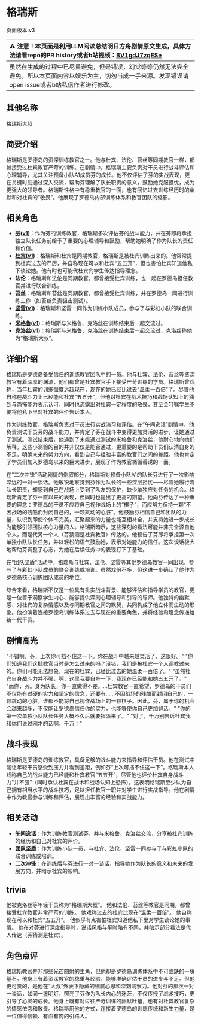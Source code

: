 # 格瑞斯
页面版本:v3
 

| :warning: 注意！本页面是利用LLM阅读总结明日方舟剧情原文生成，具体方法请看repo的PR history或者b站视频：[BV1gdJ7zqESe](https://www.bilibili.com/video/BV1gdJ7zqESe/)         |
|:----------------------------|
| 虽然在生成的过程中已尽量避免，但是错误，幻觉等等仍然无法完全避免。所以本页面内容以娱乐为主，切勿当成一手来源。发现错误请open issue或者b站私信作者进行修改。|



## 其他名称
格瑞斯大叔
## 简要介绍
格瑞斯是罗德岛的资深训练教官之一。他与杜宾、法伦、苔丝等同期教官一样，都曾接受过杜宾教官严苛的训练。在剧情中，格瑞斯主要负责对干员进行战斗评估和心理辅导，尤其关注预备小队A1成员芬的成长。他不仅评估了芬的实战表现，更在关键时刻通过深入交流，帮助芬理解了队长职责的意义，鼓励她克服担忧，成为更强大的领导者。格瑞斯性格中有稳重教官的一面，也有回忆过去训练经历时的幽默和对杜宾的“敬畏”。他展现了罗德岛内部训练体系和教官团队的缩影。
## 相关角色
-   **[芬](char_123_fang.md)([v1](../chars/char_123_fang.md))**：作为芬的训练教官，格瑞斯多次评估芬的战斗能力，并在芬即将承担独立队长任务前给予了重要的心理辅导和鼓励，帮助她明确了作为队长的责任和价值。
-   **[杜宾](char_130_doberm.md)([v1](../chars/char_130_doberm.md))**：格瑞斯和杜宾是同期教官，格瑞斯是被杜宾训练出来的。他常常提到杜宾过去的严厉，并自称现在可以和杜宾“五五开”，但也害怕杜宾知道他私下谈论她。他有时也可能代杜宾向学生传达指导理念。
-   **法伦**：格瑞斯和法伦是同期教官，都曾接受杜宾训练，也一起在罗德岛担任教官并进行联合训练。
-   **苔丝**：格瑞斯和苔丝是同期教官，都曾接受杜宾训练，并在罗德岛一同进行训练工作（如苔丝负责狙击测试）。
-   **[坚雷](char_260_durnar.md)([v1](../chars/char_260_durnar.md))**：格瑞斯和坚雷一同作为训练小队成员，参与了与彩虹小队的联合训练。
-   **[米格鲁](char_122_beagle.md)([v1](../chars/char_122_beagle.md))**：格瑞斯与米格鲁、克洛丝在训练结束后一起交流过。
-   **[克洛丝](char_124_kroos.md)([v1](../chars/char_124_kroos.md))**：格瑞斯与米格鲁、克洛丝在训练结束后一起交流过，克洛丝称他为“格瑞斯大叔”。
## 详细介绍
格瑞斯是罗德岛备受信任的训练教官团队中的一员。他与杜宾、法伦、苔丝等资深教官有着深厚的渊源，他们都曾是杜宾教官手下接受严苛训练的学员。格瑞斯曾戏称，当年杜宾的训练强度远超现在，现在的她已经比过去“温柔一百倍”了。尽管他自称在战斗力上已经能和杜宾“五五开”，但他对杜宾在战术技巧和战场认知上的独到与恐怖能力表示认可，同时也流露出对杜宾一定程度的敬畏，甚至会叮嘱学生不要将他私下里对杜宾的评价告诉本人。

作为训练教官，格瑞斯负责对干员进行实战演习和评估。在“午间逸话”剧情中，他负责测试干员芬的战斗能力，并肯定了芬在战斗中变得更加灵活的进步，让她通过了测试。测试结束后，他遇到了未能通过测试的米格鲁和克洛丝，他耐心地向她们解释，这些小测验的目的并非仅仅是能否通过，更重要的是帮助干员们认清自身的不足，明确未来的努力方向，看到自己与经验丰富的教官们之间的差距。他也肯定了学员们加入罗德岛以来的巨大进步，展现了作为教官循循善诱的一面。

在“二次冲锋”活动剧情的倒叙部分，格瑞斯对预备小队A1的队长芬进行了一次影响深远的一对一谈话。他敏锐地察觉到芬作为队长的一些深层担忧——尽管她履行着队长职责，却感到自己在战场上受到了队友的保护，缺少单独应对任务的机会。格瑞斯肯定了芬一直以来的表现，但同时也提出了更高的期望。他向芬传达了一种重要的理念：罗德岛的干员不应将自己视作战场上的“棋子”，而应努力保持一颗“不因战场的残酷而封闭自己的，一颗跳动的心脏”。他鼓励芬相信自己和团队的力量，认识到即使个体不完美，汇聚起来的力量也能互相补全，并支持她进一步成长为能够引领团队核心力量的人。格瑞斯暗示，这些深刻的看法可能并非完全源自他个人，而是代另一个人（芬猜测是杜宾教官）传达的。他预告了芬即将承担第一次单独小队队长任务，并以轻松的语气鼓励她，表示对她能力的信任。这次谈话极大地帮助芬调整了心态，为她在后续任务中的表现打下了基础。

在“团队坚盾”活动中，格瑞斯与杜宾、法伦、坚雷等其他罗德岛教官一同出现，参与了与彩虹小队成员的联合训练或培训。虽然戏份不多，但这进一步确认了他作为罗德岛核心训练团队成员的地位。

综合来看，格瑞斯不仅是一位具有扎实战斗背景、能够评估和指导学员的教官，更是一位善于洞察学生内心、能够提供深刻心理辅导和引导的导师。他独特的幽默感、对杜宾的复杂情感以及与同期教官之间的默契，共同构成了他立体而生动的形象。他扮演着连接罗德岛训练体系过去与现在的重要角色，并将经验和理念传递给新一代干员。
## 剧情高光
"不错啊，芬，上次你可挡不住这一下。你在战斗中越来越灵活了，这很好。"
"你们知道我们这批教官当时是怎么过来的吗？没错，我们是被杜宾一个人调教过来的。你们可能无法想象，现在的杜宾，已经比过去的她温柔一百倍了。"
"虽然杜宾自身战斗力并不强，啊，这里我要自夸一下，我现在已经能和她五五开了。"
"而你，芬。身为队长，你一直做得不差。...杜宾教官一直希望，罗德岛的干员们不仅能有过硬的实力和坚定的信念，还要有……不因战场的残酷而封闭自己的，一颗跳动的心脏。谁都不能将自己视作战场上的一颗棋子。因此，芬，属于你的机会会越来越多，不仅能让罗德岛信任你的实力，也能够使你自己更加鲜活。"
"你的第一次单独小队队长任务大概不久后就要指派来了。"
"对了，千万别告诉杜宾我和你们说过刚才的话啊，千万！"
## 战斗表现
格瑞斯是罗德岛的训练教官，具备足够的战斗能力来指导和评估干员。他在测试中能让年轻干员感受到压力并看到差距，例如芬“上次可挡不住这一下”。格瑞斯本人戏称自己的战斗能力已经能和杜宾教官“五五开”，尽管他也评价杜宾自身战斗力“并不强”（同时承认杜宾在战术和战场认知上恐怖）。这表明格瑞斯至少认为自己拥有相当水平的战斗技巧，足以担任教官一职并对学生进行实战指导。他在剧情中作为教官参与训练和评估，展现出丰富的经验和实战能力。
## 相关活动
-   **[午间逸话](../stories/act7d5.md)**：作为训练教官测试芬，并与米格鲁、克洛丝交流，分享被杜宾训练的经历和自己对杜宾的评价。
-   **[团队坚盾](../stories/story_blitz_set_1.md)**：作为训练小队一员，与杜宾、法伦、坚雷一同参与了与彩虹小队的联合训练或培训。
-   **[二次冲锋](../stories/story_fang_set_1.md)**：在训练后与芬进行一对一谈话，指导她作为队长的意义和未来的发展方向，并暗示杜宾的影响。
## trivia
他被克洛丝等年轻干员称为“格瑞斯大叔”。
他和法伦、苔丝等教官是同期，都曾接受杜宾教官非常严苛的训练。
他戏称过去的杜宾比现在“温柔一百倍”。
他自称现在可以和杜宾“五五开”。
他似乎有点害怕杜宾知道他私下里对学生谈论她的事情。
他在对芬进行深度指导时，说话风格与平时略有不同，并暗示部分看法是代人传达（芬猜测是杜宾）。
## 角色点评
格瑞斯教官并非那些光芒四射的主角，但他却是罗德岛训练体系中不可或缺的一块基石。他身上有着资深教官的稳重与经验，能够准确评估干员的进步与不足。但他更可贵的，是他在“大叔”外表下隐藏的细腻心思和深刻洞察力。他对芬的那次一对一谈话，如同一盏明灯，照亮了芬作为队长内心的迷茫，不仅传授了战术技巧，更引导了心灵的成长。他身上既有对过往严苛训练的幽默吐槽，也有对杜宾教官复杂的情感依恋和敬畏。格瑞斯用他的方式，连接着罗德岛的训练传统和新生力量，是一位值得信赖、有血有肉的引路人。